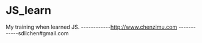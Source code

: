 # JS_learn
My training when learned JS.
------------http://www.chenzimu.com
------------sdlichen#gmail.com

